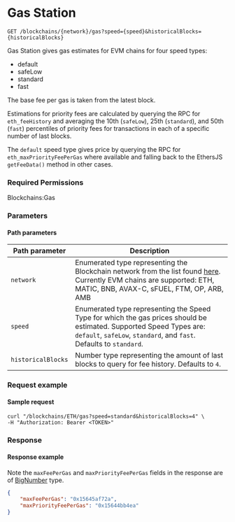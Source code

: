 # Gas Station

`GET /blockchains/{network}/gas?speed={speed}&historicalBlocks={historicalBlocks}`

Gas Station gives gas estimates for EVM chains for four speed types:
- default
- safeLow
- standard
- fast

The base fee per gas is taken from the latest block.

Estimations for priority fees are calculated by querying the RPC for `eth_feeHistory` and averaging the 10th (`safeLow`), 25th (`standard`), and 50th (`fast`) percentiles of priority fees for transactions in each of a specific number of last blocks.

The `default` speed type gives price by querying the RPC for `eth_maxPriorityFeePerGas` where available and falling back to the EthersJS `getFeeData()` method in other cases.

### Required Permissions <a href="#scopes" id="scopes"></a>

Blockchains:Gas

### Parameters <a href="#parameters.1" id="parameters.1"></a>

#### Path parameters <a href="#path-parameters" id="path-parameters"></a>

| Path parameter | Description                                                                                                                                                                                                                                          |
| -------------- | ---------------------------------------------------------------------------------------------------------------------------------------------------------------------------------------------------------------------------------------------------- |
| `network`      | Enumerated type representing the Blockchain network from the list found [here](https://dfns.gitbook.io/dfns-docs/api-docs/dfns-api-enumerated-types#network).  Currently EVM chains are supported: ETH, MATIC, BNB, AVAX-C, sFUEL, FTM, OP, ARB, AMB |
| `speed`      | Enumerated type representing the Speed Type for which the gas prices should be estimated. Supported Speed Types are: `default`, `safeLow`, `standard`, and `fast`. Defaults to `standard`. |
| `historicalBlocks`      | Number type representing the amount of last blocks to query for fee history. Defaults to `4`. |

### Request example <a href="#request-example.1" id="request-example.1"></a>

#### Sample request <a href="#sample-request" id="sample-request"></a>

```shell
curl "/blockchains/ETH/gas?speed=standard&historicalBlocks=4" \
-H "Authorization: Bearer <TOKEN>"
```

### Response <a href="#response" id="response"></a>

#### Response example <a href="#response-example" id="response-example"></a>

Note the `maxFeePerGas` and `maxPriorityFeePerGas` fields in the response are of [BigNumber](https://docs.ethers.org/v5/api/utils/bignumber/) type.

```json
{
    "maxFeePerGas": "0x15645af72a",
    "maxPriorityFeePerGas": "0x15644bb4ea"
}
```

